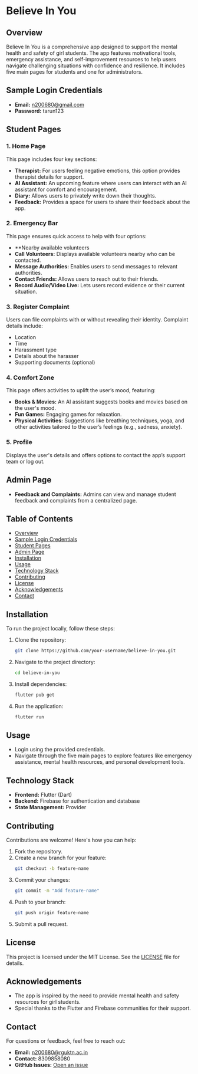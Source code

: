 # Believe In You

## Overview
Believe In You is a comprehensive app designed to support the mental health and safety of girl students. The app features motivational tools, emergency assistance, and self-improvement resources to help users navigate challenging situations with confidence and resilience. It includes five main pages for students and one for administrators.

## Sample Login Credentials
- **Email:** n200680@gmail.com  
- **Password:** tarun123

## Student Pages

### 1. **Home Page**
This page includes four key sections:
- **Therapist:** For users feeling negative emotions, this option provides therapist details for support.
- **AI Assistant:** An upcoming feature where users can interact with an AI assistant for comfort and encouragement.
- **Diary:** Allows users to privately write down their thoughts.
- **Feedback:** Provides a space for users to share their feedback about the app.

### 2. **Emergency Bar**
This page ensures quick access to help with four options:
- **Nearby available volunteers
- **Call Volunteers:** Displays available volunteers nearby who can be contacted.
- **Message Authorities:** Enables users to send messages to relevant authorities.
- **Contact Friends:** Allows users to reach out to their friends.
- **Record Audio/Video Live:** Lets users record evidence or their current situation.

### 3. **Register Complaint**
Users can file complaints with or without revealing their identity. Complaint details include:
- Location
- Time
- Harassment type
- Details about the harasser
- Supporting documents (optional)

### 4. **Comfort Zone**
This page offers activities to uplift the user’s mood, featuring:
- **Books & Movies:** An AI assistant suggests books and movies based on the user's mood.
- **Fun Games:** Engaging games for relaxation.
- **Physical Activities:** Suggestions like breathing techniques, yoga, and other activities tailored to the user’s feelings (e.g., sadness, anxiety).

### 5. **Profile**
Displays the user's details and offers options to contact the app’s support team or log out.

## Admin Page
- **Feedback and Complaints:** Admins can view and manage student feedback and complaints from a centralized page.

## Table of Contents
- [Overview](#overview)
- [Sample Login Credentials](#sample-login-credentials)
- [Student Pages](#student-pages)
- [Admin Page](#admin-page)
- [Installation](#installation)
- [Usage](#usage)
- [Technology Stack](#technology-stack)
- [Contributing](#contributing)
- [License](#license)
- [Acknowledgements](#acknowledgements)
- [Contact](#contact)

## Installation
To run the project locally, follow these steps:

1. Clone the repository:
   ```bash
   git clone https://github.com/your-username/believe-in-you.git
   ```

2. Navigate to the project directory:
   ```bash
   cd believe-in-you
   ```

3. Install dependencies:
   ```bash
   flutter pub get
   ```

4. Run the application:
   ```bash
   flutter run
   ```

## Usage
- Login using the provided credentials.
- Navigate through the five main pages to explore features like emergency assistance, mental health resources, and personal development tools.

## Technology Stack
- **Frontend:** Flutter (Dart)
- **Backend:** Firebase for authentication and database
- **State Management:** Provider

## Contributing
Contributions are welcome! Here's how you can help:
1. Fork the repository.
2. Create a new branch for your feature:
   ```bash
   git checkout -b feature-name
   ```
3. Commit your changes:
   ```bash
   git commit -m "Add feature-name"
   ```
4. Push to your branch:
   ```bash
   git push origin feature-name
   ```
5. Submit a pull request.

## License
This project is licensed under the MIT License. See the [LICENSE](LICENSE) file for details.

## Acknowledgements
- The app is inspired by the need to provide mental health and safety resources for girl students.
- Special thanks to the Flutter and Firebase communities for their support.

## Contact
For questions or feedback, feel free to reach out:
- **Email:** n200680@rguktn.ac.in
- **Contact:** 8309858080
- **GitHub Issues:** [Open an issue](https://github.com/your-username/believe-in-you/issues)
